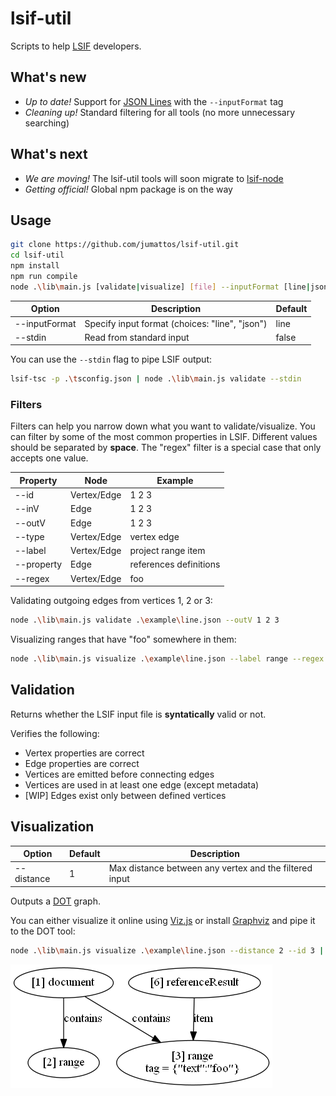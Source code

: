 
# lsif-util

Scripts to help [LSIF](https://github.com/Microsoft/language-server-protocol/blob/master/indexFormat/specification.md) developers.

## What's new

* _Up to date!_ Support for [JSON Lines](http://jsonlines.org/) with the `--inputFormat` tag
* _Cleaning up!_ Standard filtering for all tools (no more unnecessary searching)

## What's next

* _We are moving!_ The lsif-util tools will soon migrate to [lsif-node](https://github.com/microsoft/lsif-node)
* _Getting official!_ Global npm package is on the way

## Usage

``` bash
git clone https://github.com/jumattos/lsif-util.git
cd lsif-util
npm install
npm run compile
node .\lib\main.js [validate|visualize] [file] --inputFormat [line|json] [--stdin] [filters]
```

| Option        | Description                                    | Default |
|---------------|------------------------------------------------|---------|
| --inputFormat | Specify input format (choices: "line", "json") | line    |
| --stdin       | Read from standard input                       | false   |

You can use the `--stdin` flag to pipe LSIF output:
``` bash
lsif-tsc -p .\tsconfig.json | node .\lib\main.js validate --stdin
```

### Filters

Filters can help you narrow down what you want to validate/visualize. You can filter by some of the most common properties in LSIF. Different values should be separated by **space**. The "regex" filter is a special case that only accepts one value.

| Property   | Node        | Example                |
|------------|-------------|------------------------|
| --id       | Vertex/Edge | 1 2 3                  |
| --inV      | Edge        | 1 2 3                  |
| --outV     | Edge        | 1 2 3                  |
| --type     | Vertex/Edge | vertex edge            |
| --label    | Vertex/Edge | project range item     |
| --property | Edge        | references definitions |
| --regex    | Vertex/Edge | foo                    |

Validating outgoing edges from vertices 1, 2 or 3:
``` bash
node .\lib\main.js validate .\example\line.json --outV 1 2 3
```

Visualizing ranges that have "foo" somewhere in them:
``` bash
node .\lib\main.js visualize .\example\line.json --label range --regex foo
```

## Validation

Returns whether the LSIF input file is **syntatically** valid or not.

Verifies the following:

* Vertex properties are correct
* Edge properties are correct
* Vertices are emitted before connecting edges
* Vertices are used in at least one edge (except metadata)
* [WIP] Edges exist only between defined vertices

## Visualization

| Option            | Default     | Description                                             |
|-------------------|-------------|---------------------------------------------------------|
| --distance        | 1           | Max distance between any vertex and the filtered input  |

Outputs a [DOT](https://graphviz.gitlab.io/_pages/doc/info/lang.html) graph.

You can either visualize it online using [Viz.js](http://viz-js.com/) or install [Graphviz](http://graphviz.org/) and pipe it to the DOT tool:

``` bash
node .\lib\main.js visualize .\example\line.json --distance 2 --id 3 | dot -Tpng -o image.png
```

![graph example](image/graphviz.png)